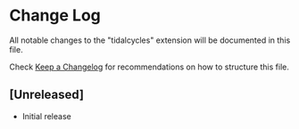 # Change Log
All notable changes to the "tidalcycles" extension will be documented in this file.

Check [Keep a Changelog](http://keepachangelog.com/) for recommendations on how to structure this file.

## [Unreleased]
- Initial release